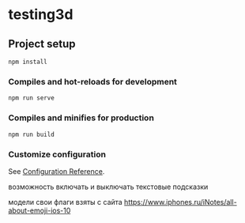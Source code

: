 # testing3d

## Project setup
```
npm install
```

### Compiles and hot-reloads for development
```
npm run serve
```

### Compiles and minifies for production
```
npm run build
```

### Customize configuration
See [Configuration Reference](https://cli.vuejs.org/config/).


возможность включать и выключать текстовые подсказки 

модели свои
флаги взяты с сайта https://www.iphones.ru/iNotes/all-about-emoji-ios-10